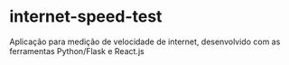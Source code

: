 # internet-speed-test
Aplicação para medição de velocidade de internet, desenvolvido com as ferramentas Python/Flask e React.js
